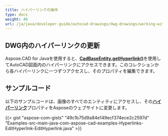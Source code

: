 ```yaml
---
title: ハイパーリンクの操作
type: docs
weight: 40
url: /ja/java/developer-guide/autocad-drawings/dwg-drawings/working-with-hyperlinks/
---
```


## **DWG内のハイパーリンクの更新**

Aspose.CAD for Javaを使用すると、[**CadBaseEntity.getHyperlink()**](https://reference.aspose.com/cad/java/com.aspose.cad.fileformats.cad.cadobjects/CadBaseEntity#getHyperlink--)を使用してAutoCAD図面内のハイパーリンクにアクセスできます。このコレクションから各ハイパーリンクに一つずつアクセスし、そのプロパティを編集できます。

## サンプルコード

以下のサンプルコードは、画像のすべてのエンティティにアクセスし、その[**ハイパーリンク**](https://reference.aspose.com/cad/java/com.aspose.cad.fileformats.cad.cadobjects/CadBaseEntity#setHyperlink-java.lang.String-)プロパティをAsposeのウェブサイトに変更します。

{{< gist "aspose-com-gists" "49c1b75d9a84e149ecf374ece2c2597d" "Examples-src-main-java-com-aspose-cad-examples-Hyperlinks-EditHyperlink-EditHyperlink.java" >}}
